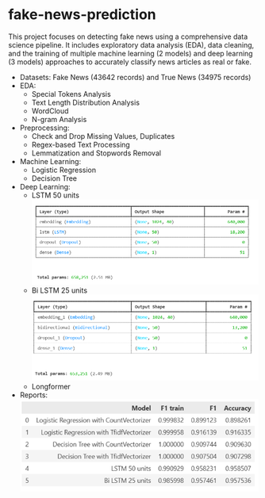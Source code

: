 # fake-news-prediction
This project focuses on detecting fake news using a comprehensive data science pipeline. It includes exploratory data analysis (EDA), data cleaning, and the training of multiple machine learning (2 models) and deep learning (3 models) approaches to accurately classify news articles as real or fake.

- Datasets: Fake News (43642 records) and True News (34975 records)
- EDA:
  + Special Tokens Analysis
  + Text Length Distribution Analysis
  + WordCloud
  + N-gram Analysis
- Preprocessing:
  + Check and Drop Missing Values, Duplicates
  + Regex-based Text Processing
  + Lemmatization and Stopwords Removal
- Machine Learning:
  + Logistic Regression
  + Decision Tree
- Deep Learning:
  + LSTM 50 units
    ![Alt text](images/lstm50.png)
  + Bi LSTM 25 units
    ![Alt text](images/bilstm25.png)
  + Longformer
- Reports:
  ![Alt text](images/report.png)
